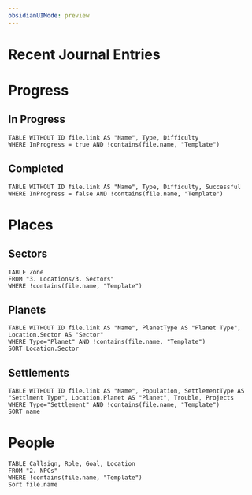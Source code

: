 ```yaml
---
obsidianUIMode: preview
---
```


# Recent Journal Entries



# Progress

## In Progress
```dataview
TABLE WITHOUT ID file.link AS "Name", Type, Difficulty
WHERE InProgress = true AND !contains(file.name, "Template")
```
## Completed
```dataview
TABLE WITHOUT ID file.link AS "Name", Type, Difficulty, Successful
WHERE InProgress = false AND !contains(file.name, "Template")
```


# Places
## Sectors
```dataview
TABLE Zone 
FROM "3. Locations/3. Sectors"
WHERE !contains(file.name, "Template")
```

## Planets
```dataview
TABLE WITHOUT ID file.link AS "Name", PlanetType AS "Planet Type", Location.Sector AS "Sector"
WHERE Type="Planet" AND !contains(file.name, "Template")
SORT Location.Sector
```

## Settlements

```dataview
TABLE WITHOUT ID file.link AS "Name", Population, SettlementType AS "Settlment Type", Location.Planet AS "Planet", Trouble, Projects
WHERE Type="Settlement" AND !contains(file.name, "Template")
SORT name
```
# People



```dataview
TABLE Callsign, Role, Goal, Location
FROM "2. NPCs"
WHERE !contains(file.name, "Template")
Sort file.name
```